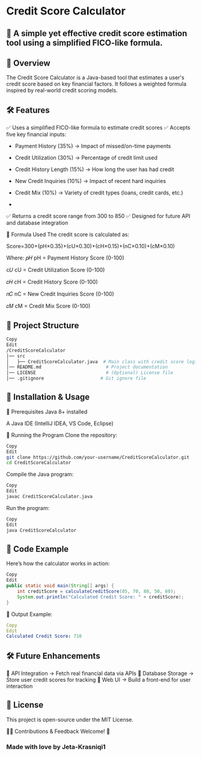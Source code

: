 # Credit Score Calculator
## 🚀 A simple yet effective credit score estimation tool using a simplified FICO-like formula.

## 📌 Overview
The Credit Score Calculator is a Java-based tool that estimates a user's credit score based on key financial factors. It follows a weighted formula inspired by real-world credit scoring models.

## 🛠 Features
✅ Uses a simplified FICO-like formula to estimate credit scores
✅ Accepts five key financial inputs:

- Payment History (35%) → Impact of missed/on-time payments

- Credit Utilization (30%) → Percentage of credit limit used

- Credit History Length (15%) → How long the user has had credit

- New Credit Inquiries (10%) → Impact of recent hard inquiries

- Credit Mix (10%) → Variety of credit types (loans, credit cards, etc.)
- 
✅ Returns a credit score range from 300 to 850
✅ Designed for future API and database integration

📌 Formula Used
The credit score is calculated as:

Score=300+(pH×0.35)+(cU×0.30)+(cH×0.15)+(nC×0.10)+(cM×0.10)

Where:
𝑝𝐻
pH = Payment History Score (0-100)


c𝑈
cU = Credit Utilization Score (0-100)

𝑐𝐻
cH = Credit History Score (0-100)

𝑛𝐶
nC = New Credit Inquiries Score (0-100)

𝑐𝑀
cM = Credit Mix Score (0-100)

## 📂 Project Structure
```bash
Copy
Edit
/CreditScoreCalculator
│── src
│   ├── CreditScoreCalculator.java  # Main class with credit score logic
│── README.md                        # Project documentation
│── LICENSE                          # (Optional) License file
│── .gitignore                     # Git ignore file
```
## 🚀 Installation & Usage
🔹 Prerequisites
Java 8+ installed

A Java IDE (IntelliJ IDEA, VS Code, Eclipse)

🔹 Running the Program
Clone the repository:

```sh
Copy
Edit
git clone https://github.com/your-username/CreditScoreCalculator.git
cd CreditScoreCalculator
```
Compile the Java program:

```sh
Copy
Edit
javac CreditScoreCalculator.java
```
Run the program:

```sh
Copy
Edit
java CreditScoreCalculator
```
## 📌 Code Example
Here’s how the calculator works in action:

```java
Copy
Edit
public static void main(String[] args) {
    int creditScore = calculateCreditScore(85, 70, 80, 50, 60);
    System.out.println("Calculated Credit Score: " + creditScore);
}
```
📝 Output Example:
```yaml
Copy
Edit
Calculated Credit Score: 710
```
## 🛠 Future Enhancements
📌 API Integration → Fetch real financial data via APIs
📌 Database Storage → Store user credit scores for tracking
📌 Web UI → Build a front-end for user interaction

## 📜 License
This project is open-source under the MIT License.

👨‍💻 Contributions & Feedback Welcome! 🚀

### Made with love by Jeta-Krasniqi1

